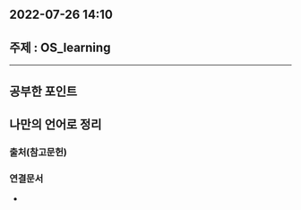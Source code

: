 ## 2022-07-26 14:10  

## 주제 : OS_learning
----
## 공부한 포인트



## 나만의 언어로 정리
>


### 출처(참고문헌)

### 연결문서
- 
